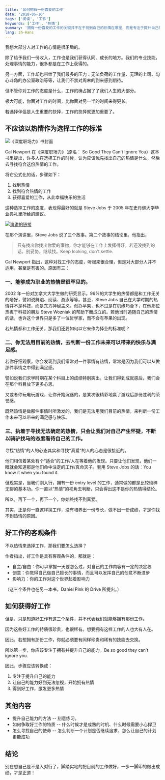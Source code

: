 ```yaml
---
title: '如何拥有一份喜爱的工作'
date: '2018-06-16'
tags: ['阅读', '工作']
keywords: ['工作', '热情']
summary: '拥有一份喜爱的工作的关键并不在于找到自己的热情在哪里，而是专注于提升自己的能力，掌握好自己的专业后获得一份好工作，热情才会随之而来。'
lang: zh-Hans
---
```


我想大部分人对工作的心情是很矛盾的。

除了给予我们一份收入，工作也是我们获得认同、成长的地方。我们的专业技能，处理事情的能力，很多都是在工作上获得的。

另一方面，工作却也带给了我们最多的压力：无法负荷的工作量、无理的上司、勾心斗角的办公室政治等等，让我们不禁对周末的到来感到期待。

但不管你对工作的态度是什么，工作的确占据了了我们人生的大部分。

极大可能，你面对工作的时间，比你面对另一半的时间来得更长。

若选择伴侣是人生重要的抉择，工作的抉择就更加重要了。

## 不应该以热情作为选择工作的标准

![《深度职场力》书封面](https://res.cloudinary.com/djzsjzasg/image/upload/v1618670800/malcolm-kee/book-so-good-they-cant-ignore-you_es8pwh.jpg)

Cal Newport 在《深度职场力》（原名： So Good They Can't Ignore You）这本书里提出，许多人在选择工作的时候，认为应该优先找出自己的热情是什么，然后去寻找符合这份热情的工作。

将它公式化的话，步骤如下：

1.  找到热情
2.  找到符合热情的工作
3.  获得喜爱的工作，从此幸福快乐的生活

这种选择工作的态度，表现得最好的就是 Steve Jobs 于 2005 年在史丹佛大学毕业典礼里所给的建议。

[![演讲的链接](https://img.youtube.com/vi/UF8uR6Z6KLc/0.jpg)](https://www.youtube.com/watch?v=UF8uR6Z6KLc)

在那个演讲里，Steve Jobs 说了三个故事。第二个故事的结论里，他指出，

> 只有找出你找出你爱的事物，你才能够在工作上发挥得好。若还没找到的话，别妥协，继续找。Keep looking, don't settle.

Cal Newport 指出，这种对找工作的态度，听起来很合理，但是对大部分人并不适用，甚至是有害的。原因有三：

### 一、能够成为职业的热情是很罕见的。

2002 年一份对加拿大大学生做的研究显示，96%的大学生的热情都是和工作无关的嗜好，譬如说舞蹈、阅读、游泳等等。甚至，Steve Jobs 自己在大学时期的热情并不是科技，而是东方神秘主义。创办苹果，也不过是在机缘巧合下，在他那位热衷于科技的朋友 Steve Wozniak 的帮助下而成立的。若他当时追随自己的热情的话，也许这个世界只是多了一位哲学家，而不会有苹果的出现。

若热情都和工作无关，那我们还要如何以它来作为择业的标准呢？

### 二、你无法用目前的热情，去判断一份工作未来可以带来的快乐与满足感。

若你仔细观察，你会发现到我们常常对一件事情有热情，常常是因为我们可以从做那件事情之中得到满足感。

譬如说我们求学时期在某个科目上的成绩特别突出，让我们得到成就感后，我们会在那个科目放下更多心思。

又或者你玩电玩游戏，让你开始沉迷的，是某次很精彩地赢了游戏后那份胜利的荣誉感。

既然热情是做那件事情时所激发的，我们是无法用我们目前的热情，来判断一份工作未来可以带来的满足感与快乐。

### 三、执着于寻找无法确定的热情，只会让我们对自己产生怀疑，不断以骑驴找马的态度看待自己的工作。

寻找“热情”的人的心态其实和寻找“真爱”的人的心态是很接近的。

他们相信着某处有个“适合”的工作/人在等着他的发现。只要让他们发现，他们一眼就会知道那是他们命中注定的工作/真命天子。套用 Steve Jobs 的话：You know it when you found it.

但现实是，当我们刚入行，拥有一份 entry level 的工作，通常做的都是比较琐碎无聊的基本功。你一直以“热情”的视角去判断，只会得出这不是你的热情得结论。

所以，再下一个，再下一个，你始终找不到真爱。

其实，正是你一直这样换工作，没有培养出一份专长，做不出一份成绩，才是你找不到热情的原因。

## 好工作的客观条件

不以热情来选择工作，那我们要怎么选择？

作者指出，好工作是具有客观条件的，那就是：

- 自主/自由：你可以掌握一天要怎么过，对自己的工作内容有一定的决定权
- 创意：你觉得自己做自己擅长的事情，而且可以发挥自己的创意不断进步
- 影响力：你的工作对这个世界起着影响力

（这三个条件也在另一本书，Daniel Pink 的 Drive 所提出。）

## 如何获得好工作

但是，只是知道好工作有这三个条件，并不代表我们就能够拥有那份工作。

因为这些好工作的特质很珍贵，也很稀有。想要拥有这样工作的人也大有人在。

因此，若想拥有那份工作，你就必须要有同样珍贵和稀有的技能去交换。

所以第一步，你应该专注于拥有并提升自己的能力。Be so good they can't ignore you.

因此，步骤应该转换成：

1.  专注于提升自己的能力
2.  让自己的能力好到无法忽视，开始拥有热情
3.  得到好工作，激发更多热情

## 其他内容

- 提升自己能力的方法 -- 刻意练习。
- 如何争取好工作的特质 -- 什么时候才是成熟的时机、什么时候需要小心捍卫
- 怎么寻找自己的使命 -- 怎么判断一个计划是否继续追求、怎么让自己的计划更能成功

## 结论

别在想自己是不是入对行了，脚踏实地的把目前的工作做好，一步一脚印的做出成绩，才是正道！
